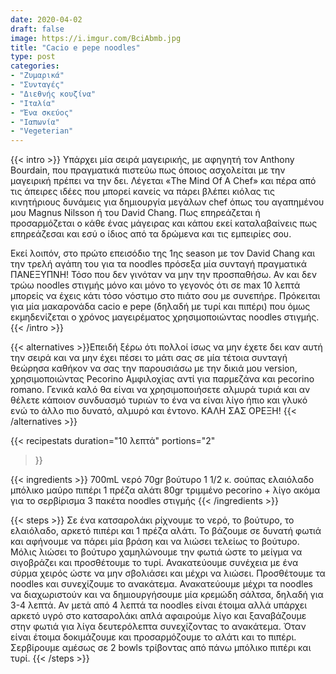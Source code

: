```yaml
---
date: 2020-04-02
draft: false
image: https://i.imgur.com/BciAbmb.jpg
title: "Cacio e pepe noodles"
type: post
categories:
- "Ζυμαρικά"
- "Συνταγές"
- "Διεθνής κουζίνα"
- "Ιταλία"
- "Ένα σκεύος"
- "Ιαπωνία"
- "Vegeterian"
---
```


{{< intro >}}
Υπάρχει μία σειρά μαγειρικής, με αφηγητή τον Anthony Bourdain, που πραγματικά πιστεύω πως όποιος ασχολείται με την μαγειρική πρέπει να την δει. Λέγεται «The Mind Of A Chef» και πέρα από τις άπειρες ιδέες που μπορεί κανείς να πάρει βλέπει κιόλας τις κινητήριους δυνάμεις για δημιουργία μεγάλων chef όπως του αγαπημένου μου Magnus Nilsson ή του David Chang. Πως επηρεάζεται ή προσαρμόζεται ο κάθε ένας μάγειρας και κάπου εκεί καταλαβαίνεις πως επηρεάζεσαι και εσύ ο ίδιος από τα δρώμενα και τις εμπειρίες σου.

Εκεί λοιπόν, στο πρώτο επεισόδιο της 1ης season με τον David Chang και την τρελή αγάπη του για τα noodles πρόσεξα μία συνταγή πραγματικά ΠΑΝΕΞΥΠΝΗ! Τόσο που δεν γινόταν να μην την προσπαθήσω. Αν και δεν τρώω noodles στιγμής μόνο και μόνο το γεγονός ότι σε max 10 λεπτά μπορείς να έχεις κάτι τόσο νόστιμο στο πιάτο σου με συνεπήρε. Πρόκειται για μία μακαρονάδα cacio e pepe (δηλαδή με τυρί και πιπέρι) που όμως εκμηδενίζεται ο χρόνος μαγειρέματος χρησιμοποιώντας noodles στιγμής.
{{< /intro >}}

{{< alternatives >}}Επειδή ξέρω ότι πολλοί ίσως να μην έχετε δει καν αυτή την σειρά και να μην έχει πέσει το μάτι σας σε μία τέτοια συνταγή θεώρησα καθήκον να σας την παρουσιάσω με την δικιά μου version, χρησιμοποιώντας Pecorino Αμφιλοχίας αντί για παρμεζάνα και pecorino romano. Γενικά καλό θα είναι να χρησιμοποιήσετε αλμυρά τυριά και αν θέλετε κάποιον συνδυασμό τυριών το ένα να είναι λίγο ήπιο και γλυκό ενώ το άλλο πιο δυνατό, αλμυρό και έντονο. ΚΑΛΗ ΣΑΣ ΟΡΕΞΗ!
{{< /alternatives >}}

{{< recipestats 
    duration="10 λεπτά"
    portions="2"
>}}

{{< ingredients >}} 
700mL νερό
70gr βούτυρο
1 1/2 κ. σούπας ελαιόλαδο
μπόλικο μαύρο πιπέρι
1 πρέζα αλάτι
80gr τριμμένο pecorino + λίγο ακόμα για το σερβίρισμα
3 πακέτα noodles στιγμής
{{< /ingredients >}}

{{< steps >}} 
Σε ένα κατσαρολάκι ρίχνουμε το νερό, το βούτυρο, το ελαιόλαδο, αρκετό πιπέρι και 1 πρέζα αλάτι. Το βάζουμε σε δυνατή φωτιά και αφήνουμε να πάρει μία βράση και να λιώσει τελείως το βούτυρο.
Μόλις λιώσει το βούτυρο χαμηλώνουμε την φωτιά ώστε το μείγμα να σιγοβράζει και προσθέτουμε το τυρί. Ανακατεύουμε συνέχεια με ένα σύρμα χειρός ώστε να μην σβολιάσει και μέχρι να λιώσει. Προσθέτουμε τα noodles και συνεχίζουμε το ανακάτεμα.
Ανακατεύουμε μέχρι τα noodles να διαχωριστούν και να δημιουργήσουμε μία κρεμώδη σάλτσα, δηλαδή για 3-4 λεπτά. Αν μετά από 4 λεπτά τα noodles είναι έτοιμα αλλά υπάρχει αρκετό υγρό στο κατσαρολάκι απλά αφαιρούμε λίγο και ξαναβάζουμε στην φωτιά για λίγα δευτερόλεπτα συνεχίζοντας το ανακάτεμα.
Όταν είναι έτοιμα δοκιμάζουμε και προσαρμόζουμε το αλάτι και το πιπέρι.
Σερβίρουμε αμέσως σε 2 bowls τρίβοντας από πάνω μπόλικο πιπέρι και τυρί.
{{< /steps >}}